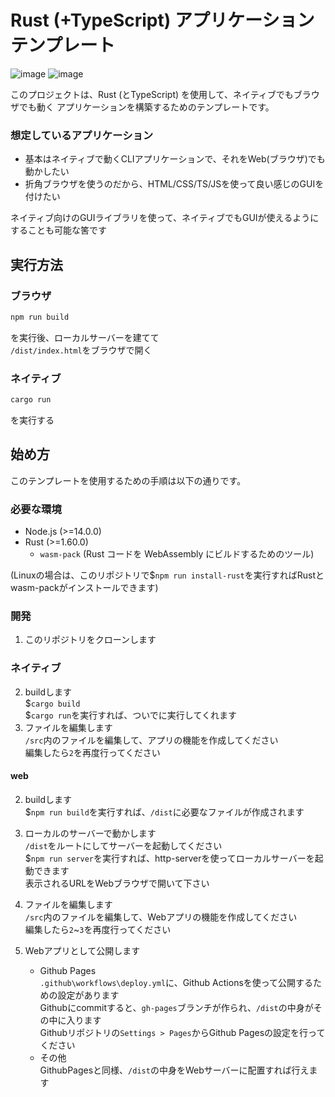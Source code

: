 # Rust (+TypeScript) アプリケーション テンプレート

![image](https://img.shields.io/badge/-TypeScript-103040.svg?logo=typescript&style=popout)
![image](https://img.shields.io/badge/-Rust-403540.svg?logo=rust&style=popout)

このプロジェクトは、Rust (とTypeScript) を使用して、ネイティブでもブラウザでも動く アプリケーションを構築するためのテンプレートです。  

### 想定しているアプリケーション
- 基本はネイティブで動くCLIアプリケーションで、それをWeb(ブラウザ)でも動かしたい  
- 折角ブラウザを使うのだから、HTML/CSS/TS/JSを使って良い感じのGUIを付けたい  

ネイティブ向けのGUIライブラリを使って、ネイティブでもGUIが使えるようにすることも可能な筈です  


## 実行方法
### ブラウザ
```bash
npm run build
```
を実行後、ローカルサーバーを建てて  
`/dist/index.html`をブラウザで開く  
### ネイティブ
```bash
cargo run
```
を実行する


## 始め方

このテンプレートを使用するための手順は以下の通りです。  

### 必要な環境

- Node.js (>=14.0.0)  
- Rust (>=1.60.0)  
    - `wasm-pack` (Rust コードを WebAssembly にビルドするためのツール)  

(Linuxの場合は、このリポジトリで$`npm run install-rust`を実行すればRustとwasm-packがインストールできます)  

### 開発

1. このリポジトリをクローンします  

### ネイティブ
2. buildします  
    $`cargo build`  
    $`cargo run`を実行すれば、ついでに実行してくれます  
3. ファイルを編集します  
    `/src`内のファイルを編集して、アプリの機能を作成してください  
    編集したら`2`を再度行ってください  

#### web
2. buildします  
    $`npm run build`を実行すれば、`/dist`に必要なファイルが作成されます  

3. ローカルのサーバーで動かします  
    `/dist`をルートにしてサーバーを起動してください  
    $`npm run server`を実行すれば、http-serverを使ってローカルサーバーを起動できます  
    表示されるURLをWebブラウザで開いて下さい  

4. ファイルを編集します  
    `/src`内のファイルを編集して、Webアプリの機能を作成してください  
    編集したら`2`~`3`を再度行ってください  

5. Webアプリとして公開します  
    - Github Pages  
        `.github\workflows\deploy.yml`に、Github Actionsを使って公開するための設定があります  
        Githubにcommitすると、`gh-pages`ブランチが作られ、`/dist`の中身がその中に入ります  
        Githubリポジトリの`Settings > Pages`からGithub Pagesの設定を行ってください  
    - その他  
        GithubPagesと同様、`/dist`の中身をWebサーバーに配置すれば行えます  